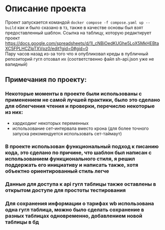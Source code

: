 # Описание проекта

Проект запускается командой `docker compose -f compose.yaml up --build` как и было сказано в тз, также в качестве основы был взят предоставленный шаблон.
Ссылка на таблицу, которую редактирует проект 
https://docs.google.com/spreadsheets/d/1I_cNBiOedKUGhe5LoX5MkHEBtaXC5FPLHCZlpTXVpz0/edit?gid=0#gid=0  
Пару часов назад из-за того что я опубликовал креды в публичный репозиторий гугл отозвал их (соответственно файл sh-api.json уже не валидный) 

## Примечания по проекту:

### Некоторые моменты в проекте были использованы с применением не самой лучшей практики, было это сделано для облегчения чтения и проверки, перечислю некоторые из них:
- хардкодинг некоторых переменных
- использование сет-интервала вместо крона (для более точного запуска рекомендуется использовать сет-таймаут)


### В проекте использован функциональный подход к писанию кода, это сделано по причине, что шаблон был написан с использованием функционального стиля, я решил поддержать его инициативу и написать также, хотя объектно ориентированный стиль легче

### Данные для доступа к api гугл таблицы также оставлены в открытом доступе для простоты тестирования  

### Для сохранения информации о тарифах wb использована одна гугл таблица, можно было сделать сохранение в разных таблицах одновременно, добавлением новой таблицы в бд 

